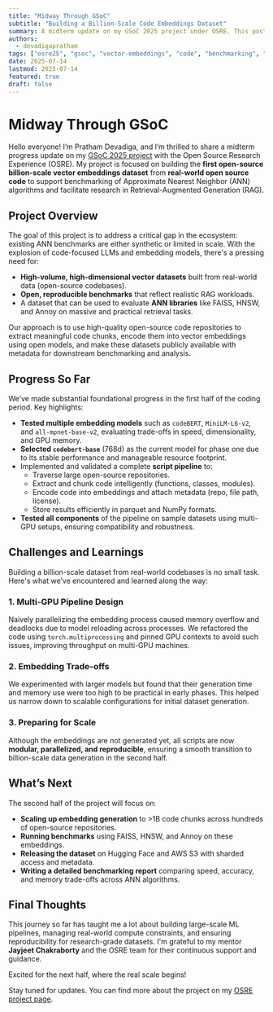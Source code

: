 ```yaml
---
title: "Midway Through GSoC"
subtitle: "Building a Billion-Scale Code Embeddings Dataset"
summary: A midterm update on my GSoC 2025 project under OSRE. This post covers the motivation, goals, and current progress on creating a real-world code embeddings dataset for ANN and RAG applications.
authors: 
  - devadigapratham
tags: ["osre25", "gsoc", "vector-embeddings", "code", "benchmarking", "rag"]
date: 2025-07-14
lastmod: 2025-07-14
featured: true
draft: false
---
```


# Midway Through GSoC

Hello everyone! I’m Pratham Devadiga, and I’m thrilled to share a midterm progress update on my [GSoC 2025 project](https://summerofcode.withgoogle.com/programs/2025/projects/GcstSGAO) with the Open Source Research Experience (OSRE). My project is focused on building the **first open-source billion-scale vector embeddings dataset** from **real-world open source code** to support benchmarking of Approximate Nearest Neighbor (ANN) algorithms and facilitate research in Retrieval-Augmented Generation (RAG).

## Project Overview

The goal of this project is to address a critical gap in the ecosystem: existing ANN benchmarks are either synthetic or limited in scale. With the explosion of code-focused LLMs and embedding models, there's a pressing need for:

- **High-volume, high-dimensional vector datasets** built from real-world data (open-source codebases).
- **Open, reproducible benchmarks** that reflect realistic RAG workloads.
- A dataset that can be used to evaluate **ANN libraries** like FAISS, HNSW, and Annoy on massive and practical retrieval tasks.

Our approach is to use high-quality open-source code repositories to extract meaningful code chunks, encode them into vector embeddings using open models, and make these datasets publicly available with metadata for downstream benchmarking and analysis.

## Progress So Far

We’ve made substantial foundational progress in the first half of the coding period. Key highlights:

- **Tested multiple embedding models** such as `codeBERT`, `MiniLM-L6-v2`, and `all-mpnet-base-v2`, evaluating trade-offs in speed, dimensionality, and GPU memory.
- **Selected `codebert-base`** (768d) as the current model for phase one due to its stable performance and manageable resource footprint.
- Implemented and validated a complete **script pipeline** to:
  - Traverse large open-source repositories.
  - Extract and chunk code intelligently (functions, classes, modules).
  - Encode code into embeddings and attach metadata (repo, file path, license).
  - Store results efficiently in parquet and NumPy formats.
- **Tested all components** of the pipeline on sample datasets using multi-GPU setups, ensuring compatibility and robustness.

## Challenges and Learnings

Building a billion-scale dataset from real-world codebases is no small task. Here's what we’ve encountered and learned along the way:

### 1. Multi-GPU Pipeline Design
Naively parallelizing the embedding process caused memory overflow and deadlocks due to model reloading across processes. We refactored the code using `torch.multiprocessing` and pinned GPU contexts to avoid such issues, improving throughput on multi-GPU machines.

### 2. Embedding Trade-offs
We experimented with larger models but found that their generation time and memory use were too high to be practical in early phases. This helped us narrow down to scalable configurations for initial dataset generation.

### 3. Preparing for Scale
Although the embeddings are not generated yet, all scripts are now **modular, parallelized, and reproducible**, ensuring a smooth transition to billion-scale data generation in the second half.

## What’s Next

The second half of the project will focus on:

- **Scaling up embedding generation** to >1B code chunks across hundreds of open-source repositories.
- **Running benchmarks** using FAISS, HNSW, and Annoy on these embeddings.
- **Releasing the dataset** on Hugging Face and AWS S3 with sharded access and metadata.
- **Writing a detailed benchmarking report** comparing speed, accuracy, and memory trade-offs across ANN algorithms.

## Final Thoughts

This journey so far has taught me a lot about building large-scale ML pipelines, managing real-world compute constraints, and ensuring reproducibility for research-grade datasets. I'm grateful to my mentor **Jayjeet Chakraborty** and the OSRE team for their continuous support and guidance.

Excited for the next half, where the real scale begins!

Stay tuned for updates. You can find more about the project on my [OSRE project page](/project/osre25/ucsc/embeddings).
